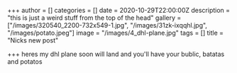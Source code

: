 +++
author = []
categories = []
date = 2020-10-29T22:00:00Z
description = "this is just a weird stuff from the top of the head"
gallery = ["/images/320540_2200-732x549-1.jpg", "/images/31zk-ixqqhl.jpg", "/images/potato.jpeg"]
image = "/images/4_dhl-plane.jpg"
tags = []
title = "Nicks new post"

+++
heres my dhl plane soon will land and you'll have your bublic, batatas and potatos